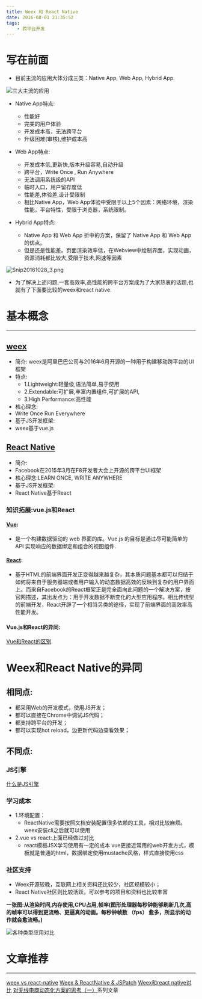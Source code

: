 ```yaml
---
title: Weex 和 React Native
date: 2016-08-01 21:35:52
tags:
    - 跨平台开发
---
```



# 写在前面
 - 目前主流的应用大体分成三类：Native App, Web App, Hybrid App. 

![三大主流的应用](http://upload-images.jianshu.io/upload_images/1494773-e34c5f726703fbd9.png?imageMogr2/auto-orient/strip%7CimageView2/2/w/1240)

<!--more-->

 - Native App特点:
   - 性能好
   - 完美的用户体验
   - 开发成本高，无法跨平台
   - 升级困难(审核),维护成本高
 - Web App特点:
   - 开发成本低,更新快,版本升级容易,自动升级 
   - 跨平台，Write Once , Run Anywhere
   - 无法调用系统级的API
   - 临时入口，用户留存度低
   - 性能差,体验差,设计受限制
   - 相比Native App，Web App体验中受限于以上5个因素：网络环境，渲染性能，平台特性，受限于浏览器，系统限制。
  
 - Hybrid App特点:
   - Native App 和 Web App 折中的方案，保留了 Native App 和 Web App 的优点。
   - 但是还是性能差。页面渲染效率低，在Webview中绘制界面，实现动画，资源消耗都比较大,受限于技术,网速等因素


![Snip20161028_3.png](http://upload-images.jianshu.io/upload_images/1494773-598d03580d959973.png?imageMogr2/auto-orient/strip%7CimageView2/2/w/1240)
  
- 为了解决上述问题,一套高效率,高性能的跨平台方案成为了大家热衷的话题,也就有了下面要比较的weex和react native.

# 基本概念
---
## [weex](https://alibaba.github.io/weex/)
- 简介:
weex是阿里巴巴公司与2016年6月开源的一种用于构建移动跨平台的UI框架
- 特点:
  - 1.Lightweight:轻量级,语法简单,易于使用
  - 2.Extendable:可扩展,丰富内置组件,可扩展的API,
  - 3.High Performance:高性能
 - 核心理念:
  - Write Once Run Everywhere
 - 基于JS开发框架:
  - weex基于vue.js

## [React Native](https://facebook.github.io/react-native/)
- 简介:
 - Facebook在2015年3月在F8开发者大会上开源的跨平台UI框架
- 核心理念:LEARN ONCE, WRITE ANYWHERE
- 基于JS开发框架:
 - React Native基于React
 
### 知识拓展:vue.js和React

#### [Vue](https://cn.vuejs.org/):
  - 是一个构建数据驱动的 web 界面的库。Vue.js 的目标是通过尽可能简单的 API 实现响应的数据绑定和组合的视图组件.
  
#### [React](https://facebook.github.io/react/):
  - 基于HTML的前端界面开发正变得越来越复杂，其本质问题基本都可以归结于如何将来自于服务器端或者用户输入的动态数据高效的反映到复杂的用户界面上。而来自Facebook的React框架正是完全面向此问题的一个解决方案，按官网描述，其出发点为：用于开发数据不断变化的大型应用程序。相比传统型的前端开发，React开辟了一个相当另类的途径，实现了前端界面的高效率高性能开发。
  
#### Vue.js和React的异同:
 
[Vue和React的区别](https://cn.vuejs.org/guide/comparison.html)

# Weex和React Native的异同
## 相同点:

 - 都采用Web的开发模式，使用JS开发；
 - 都可以直接在Chrome中调试JS代码；
 - 都支持跨平台的开发；
 - 都可以实现hot reload，边更新代码边查看效果；

## 不同点:

### JS引擎
[什么是JS引擎](https://zh.wikipedia.org/wiki/JavaScript%E5%BC%95%E6%93%8E)

 
### 学习成本
 - 1.环境配置：
   - ReactNative需要按照文档安装配置很多依赖的工具，相对比较麻烦。 weex安装cli之后就可以使用
 - 2.vue vs react:上面已经做过对比
   - react模板JSX学习使用有一定的成本 vue更接近常用的web开发方式，模板就是普通的html，数据绑定使用mustache风格，样式直接使用css


### 社区支持

 - Weex开源较晚，互联网上相关资料还比较少，社区规模较小；
 - React Native社区则比较活跃，可以参考的项目和资料也比较丰富

**一张图:从渲染时间,内存使用,CPU占用,帧率(图形处理器每秒钟能够刷新几次,高的帧率可以得到更流畅、更逼真的动画。每秒钟帧数 （fps） 愈多，所显示的动作就会愈流畅。)**

![各种类型应用对比](http://upload-images.jianshu.io/upload_images/1494773-b0456449011ffa04.png?imageMogr2/auto-orient/strip%7CimageView2/2/w/1240)

# 文章推荐
---

[weex vs react-native](https://yq.aliyun.com/articles/57996)
[Weex & ReactNative & JSPatch](http://awhisper.github.io/2016/07/22/Weex-ReactNative-JSPatch/)
[Weex和react native对比](https://xiaomaer.gitbooks.io/compare-weex-to-react-native/content/compare.html)
[对无线电商动态化方案的思考（一）](http://div.io/topic/1478)系列文章




